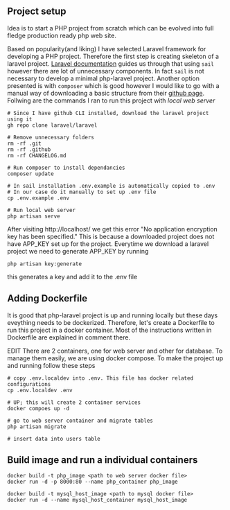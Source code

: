 ## Project setup

Idea is to start a PHP project from scratch which can be evolved into full fledge production ready php web site.

Based on popularity(and liking) I have selected Laravel framework for developing a PHP project. Therefore the first step is creating skeleton of a laravel project. 
[Laravel documentation](https://laravel.com/docs/4.2/installation) guides us through that using `sail` however there are lot of unnecessary components. In fact `sail` is not necessary to develop a minimal php-laravel project. Another option presented is with `composer` which is good however I would like to go with a manual way of downloading a basic structure from their [github page](https://github.com/laravel/laravel). Follwing are the commands I ran to run this project with *local web server*
```
# Since I have github CLI installed, download the laravel project using it
gh repo clone laravel/laravel

# Remove unnecessary folders
rm -rf .git
rm -rf .github
rm -rf CHANGELOG.md

# Run composer to install dependancies
composer update

# In sail installation .env.example is automatically copied to .env
# In our case do it manually to set up .env file
cp .env.example .env

# Run local web server 
php artisan serve
```

After visiting http://localhost/ we get this error "No application encryption key has been specified." This is because a downloaded project does not have APP_KEY set up for the project. Everytime we download a laravel project we need to generate APP_KEY by running 
```
php artisan key:generate
```
this generates a key and add it to the .env file

## Adding Dockerfile

It is good that php-laravel project is up and running locally but these days eveything needs to be dockerized. Therefore, let's create a Dockerfile to run this project in a docker container.
Most of the instructions written in Dockerfile are explained in comment there.

EDIT
There are 2 containers, one for web server and other for database. To manage them easily, we are using docker compose.
To make the project up and running follow these steps 
```
# copy .env.localdev into .env. This file has docker related configurations
cp .env.localdev .env

# UP; this will create 2 container services 
docker compoes up -d

# go to web server container and migrate tables
php artisan migrate

# insert data into users table
```

## Build image and run a individual containers
```
docker build -t php_image <path to web server docker file>
docker run -d -p 8000:80 --name php_container php_image

docker build -t mysql_host_image <path to mysql docker file>
docker run -d --name mysql_host_container mysql_host_image
```



